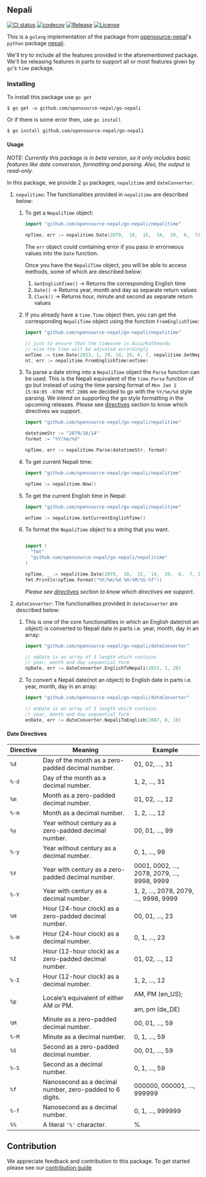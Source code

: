 ## Nepali

[![CI status](https://github.com/opensource-nepal/go-nepali/actions/workflows/nepali-ci.yml/badge.svg?branch=main)](https://github.com/opensource-nepal/go-nepali/actions)
[![codecov](https://codecov.io/gh/opensource-nepal/go-nepali/branch/main/graph/badge.svg?token=PTUHYWCJ4I)](https://codecov.io/gh/opensource-nepal/go-nepali)
[![Release](https://img.shields.io/github/v/release/opensource-nepal/go-nepali?label=Latest)](https://github.com/opensource-nepal/go-nepali/releases)
[![License](https://img.shields.io/github/license/opensource-nepal/go-nepali?label=License)](https://github.com/opensource-nepal/go-nepali/blob/main/LICENSE)


This is a `golang` implementation of the package from [opensource-nepal](https://github.com/opensource-nepal)'s `python` package [nepali](https://github.com/opensource-nepal/py-nepali).

We'll try to include all the features provided in the aforementioned package. We'll be releasing features in parts to support all or most features given by `go`'s `time` package.

### Installing

To install this package use `go get`

```shell
$ go get -u github.com/opensource-nepal/go-nepali
```

Or if there is some error then, use `go install`

```shell
$ go install github.com/opensource-nepal/go-nepali
```

#### Usage

_NOTE: Currently this package is in beta version, so it only includes basic features like date conversion, formatting and parsing. Also, the output is read-only._

In this package, we provide 2 `go` packages, `nepalitime` and `dateConverter`.

1. `nepalitime`: The functionalities provided in `nepalitime` are described below:

   1. To get a `NepaliTime` object:

      ```go
      import "github.com/opensource-nepal/go-nepali/nepalitime"

      npTime, err := nepalitime.Date(2079,  10,  15,  14,  29,  6,  7)
      ```

      The `err` object could containing error if you pass in errorneous values into the `Date` function.
      
      Once you have the `NepaliTime` object, you will be able to access methods, some of which are described below:
      1. `GetEnglishTime()` -> Returns the corresponding English time
      2. `Date()` -> Returns year, month and day as separate return values
      3. `Clock()` -> Returns hour, minute and second as separate return values

   2. If you already have a `time.Time` object then, you can get the corresponding `NepaliTime` object using the function `FromEnglishTime`:

      ```go
      import "github.com/opensource-nepal/go-nepali/nepalitime"

      // just to ensure that the timezone is Asia/Kathmandu
      // else the time will be adjusted accordingly
      enTime := time.Date(2023, 1, 29, 14, 29, 6, 7, nepalitime.GetNepaliLocation())
      nt, err := nepalitime.FromEnglishTime(enTime)
      ```

   3. To parse a date string into a `NepaliTime` object the `Parse` function can be used. This is the Nepali equivalent of the `time.Parse` function of go but instead of using the time parsing format of `Mon Jan 2 15:04:05 -0700 MST 2006` we decided to go with the `%Y/%m/%d` style parsing. We intend on supporting the go style formatting in the upcoming releases. Please see [directives](#date-directives) section to know which directives we support.

      ```go
      import "github.com/opensource-nepal/go-nepali/nepalitime"

      datetimeStr := "2079/10/14"
      format := "%Y/%m/%d"

      npTime, err := nepalitime.Parse(datetimeStr, format)
      ```

   4. To get current Nepali time:

      ```go
      import "github.com/opensource-nepal/go-nepali/nepalitime"

      npTime := nepalitime.Now()
      ```

   5. To get the current English time in Nepal:

      ```go
      import "github.com/opensource-nepal/go-nepali/nepalitime"

      enTime := nepalitime.GetCurrentEnglishTime()
      ```
   
   6. To format the `NepaliTime` object to a string that you want.
      ```go
      
      import (
        "fmt"
        "github.com/opensource-nepal/go-nepali/nepalitime"
      )
      
      npTime, _ := nepalitime.Date(2079,  10,  15,  14,  29,  6,  7, 123)
      fmt.Println(npTime.Format("%Y/%m/%d %H:%M:%S:%f"))
      ```
      _Please see [directives](#date-directives) section to know which directives we support._

2. `dateConverter`: The functionalities provided in `dateConverter` are described below:

   1. This is one of the core functionalities in which an English date(not an object) is converted to Nepali date in parts i.e. year, month, day in an array:

      ```go
      import "github.com/opensource-nepal/go-nepali/dateConverter"

      // npDate is an array of 3 length which contains
      // year, month and day sequential form
      npDate, err := dateConverter.EnglishToNepali(2023, 1, 28)
      ```

   2. To convert a Nepali date(not an object) to English date in parts i.e. year, month, day in an array:

      ```go
      import "github.com/opensource-nepal/go-nepali/dateConverter"

      // enDate is an array of 3 length which contains
      // year, month and day sequential form
      enDate, err := dateConverter.NepaliToEnglish(2087, 8, 10)
      ```

#### Date Directives

| Directive | Meaning                                                  | Example                                  |
|-----------|----------------------------------------------------------|------------------------------------------|
| `%d`      | Day of the month as a zero-padded decimal number.        | 01, 02, …, 31                            |
| `%-d`     | Day of the month as a decimal number.                    | 1, 2, …, 31                              |
| `%m`      | Month as a zero-padded decimal number.                   | 01, 02, …, 12                            |
| `%-m`     | Month as a decimal number.                               | 1, 2, …, 12                              |
| `%y`      | Year without century as a zero-padded decimal number.    | 00, 01, …, 99                            |
| `%-y`     | Year without century as a decimal number.                | 0, 1, …, 99                              |
| `%Y`      | Year with century as a zero-padded decimal number.       | 0001, 0002, …, 2078, 2079, …, 9998, 9999 |
| `%-Y`     | Year with century as a decimal number.                   | 1, 2, …, 2078, 2079, …, 9998, 9999       |
| `%H`      | Hour (24-hour clock) as a zero-padded decimal number.    | 00, 01, …, 23                            |
| `%-H`     | Hour (24-hour clock) as a decimal number.                | 0, 1, …, 23                              |
| `%I`      | Hour (12-hour clock) as a zero-padded decimal number.    | 01, 02, …, 12                            |
| `%-I`     | Hour (12-hour clock) as a decimal number.                | 1, 2, …, 12                              |
| `%p`      | Locale’s equivalent of either AM or PM.                  | AM, PM (en_US);<br><br>am, pm (de_DE)    |
| `%M`      | Minute as a zero-padded decimal number.                  | 00, 01, …, 59                            |
| `%-M`     | Minute as a decimal number.                              | 0, 1, …, 59                              |
| `%S`      | Second as a zero-padded decimal number.                  | 00, 01, …, 59                            |
| `%-S`     | Second as a decimal number.                              | 0, 1, …, 59                              |
| `%f`      | Nanosecond as a decimal number, zero-padded to 6 digits. | 000000, 000001, …, 999999                |
| `%-f`     | Nanosecond as a decimal number.                          | 0, 1, …, 999999                          |
| `%%`      | A literal `'%'` character.                               | %                                        |

## Contribution

We appreciate feedback and contribution to this package. To get started please see our [contribution guide](contributing.md)
